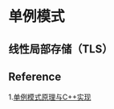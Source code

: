 # 单例模式



## 线性局部存储（TLS）


## Reference

1.[单例模式原理与C++实现](https://blog.csdn.net/weixin_43519984/article/details/106971503)